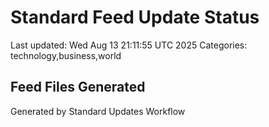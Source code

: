 # Standard Feed Update Status
Last updated: Wed Aug 13 21:11:55 UTC 2025
Categories: technology,business,world

## Feed Files Generated

Generated by Standard Updates Workflow
